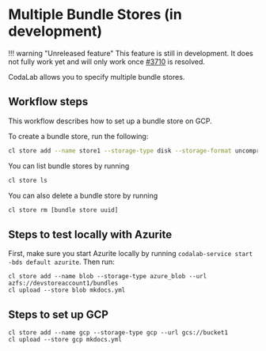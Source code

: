 # Multiple Bundle Stores (in development)

!!! warning "Unreleased feature"
        This feature is still in development. It does not fully work yet and will only work once [#3710](https://github.com/codalab/codalab-worksheets/issues/3710) is resolved.

CodaLab allows you to specify multiple bundle stores.

## Workflow steps

This workflow describes how to set up a bundle store on GCP.

To create a bundle store, run the following:

```bash
cl store add --name store1 --storage-type disk --storage-format uncompressed
```

You can list bundle stores by running

```bash
cl store ls
```

You can also delete a bundle store by running

```bash
cl store rm [bundle store uuid]
```

## Steps to test locally with Azurite

First, make sure you start Azurite locally by running `codalab-service start -bds default azurite`. Then run:

```
cl store add --name blob --storage-type azure_blob --url azfs://devstoreaccount1/bundles
cl upload --store blob mkdocs.yml
```

## Steps to set up GCP

```
cl store add --name gcp --storage-type gcp --url gcs://bucket1
cl upload --store gcp mkdocs.yml
```